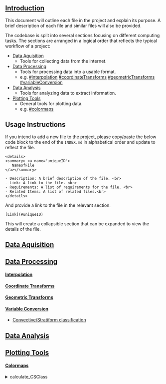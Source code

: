 ## [Introduction](#1-introduction)

This document will outline each file in the project and explain its purpose. A
brief description of each file and similar files will also be provided.

The codebase is split into several sections focusing on different
computing tasks. The sections are arranged in a logical order that reflects the
typical workflow of a project:

- [Data Aquisition](#data-aquisition)
  - Tools for collecting data from the internet.
- [Data Processing](#data-processing)
  - Tools for processing data into a usable format.
  - e.g. [#interpolation](#interpolation)
    [#coordinateTransforms](#coordinateTransforms)
    [#geometricTransforms](#geometricTransforms) [#variableConversion](#variableConversion)
- [Data Analysis](#data-analysis)
  - Tools for analyzing data to extract information.
- [Plotting Tools](#plotting-tools)
  - General tools for plotting data.
  - e.g. [#colormaps](#colormaps)

## Usage Instructions

If you intend to add a new file to the project, please copy/paste the below code
block to the end of the `INDEX.md` in alphabetical order and update to reflect
the file.
```
<details>
<summary> <a name="uniqueID">
   NameofFile
</a></summary>

- Description: A brief description of the file. <br>
- Link: A link to the file. <br>
- Requirements: A list of requirements for the file. <br>
- Related Items: A list of related files.<br>
</details>
```
And provide a link to the file in the relevant section.
```
[Link](#uniqueID)
```

This will create a collapsible section that can be expanded to view the details of the file.
## [Data Aquisition](#dataAquisition)

## [Data Processing](#dataProcessing)

#### [Interpolation](#interpolation)

#### [Coordinate Transforms](#coordinateTransforms)
#### [Geometric Transforms](#geometricTransforms)
#### [Variable Conversion](#variableConversion)
- [Convective/Stratiform classification](#calculate_CSClass)

## [Data Analysis](#dataAnalysis)

## [Plotting Tools](#plottingTools)
#### [Colormaps](#colormaps)


####
<details>
<summary> <a name="calculate_CSClass">
   calculate_CSClass
</a></summary>

- Description: Calculate the convective-stratiform classification of a
  reflectivity field <br>
- Link: `./dataProcessing/calculate_CSClass.m` <br>
- Requirements: MATLAB <br>
- Related Items: <br>
</details>